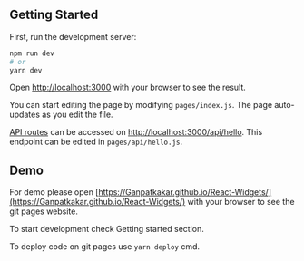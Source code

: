 ## Getting Started

First, run the development server:

```bash
npm run dev
# or
yarn dev
```

Open [http://localhost:3000](http://localhost:3000) with your browser to see the result.

You can start editing the page by modifying `pages/index.js`. The page auto-updates as you edit the file.

[API routes](https://nextjs.org/docs/api-routes/introduction) can be accessed on [http://localhost:3000/api/hello](http://localhost:3000/api/hello). This endpoint can be edited in `pages/api/hello.js`.

## Demo

For demo please open [https://Ganpatkakar.github.io/React-Widgets/](https://Ganpatkakar.github.io/React-Widgets/) with your browser to see the git pages website.

To start development check Getting started section.

To deploy code on git pages use `yarn deploy` cmd.
